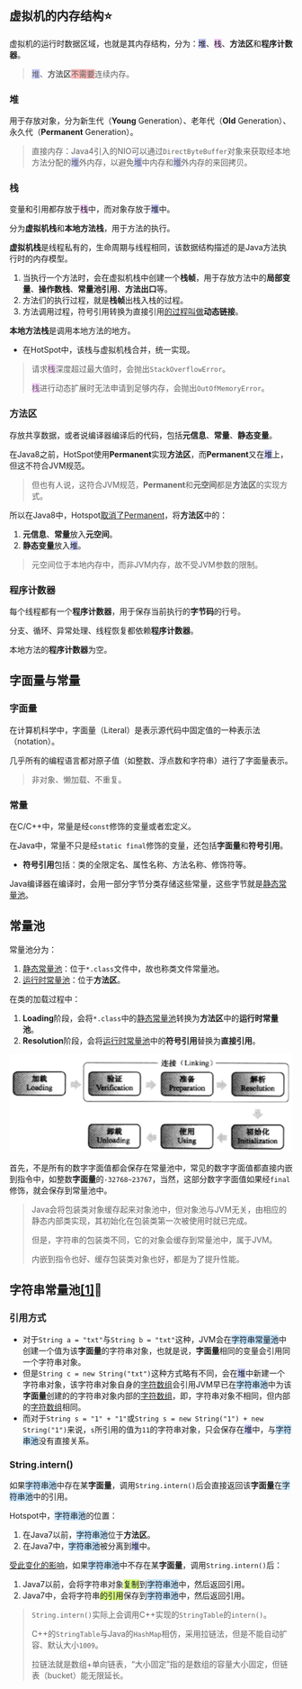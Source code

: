## 虚拟机的内存结构⭐

虚拟机的运行时数据区域，也就是其内存结构，分为：<span style=background:#c9ccff>堆</span>、<span style=background:#f8d2ff>栈</span>、**方法区**和**程序计数器**。

> <span style=background:#c9ccff>堆</span>、**方法区**<span style=background:#ffb8b8>不需要</span>连续内存。

### 堆

用于存放对象，分为新生代（**Young** Generation）、老年代（**Old** Generation）、永久代（**Permanent** Generation）。

> 直接内存：Java4引入的NIO可以通过`DirectByteBuffer`对象来获取经本地方法分配的<span style=background:#c9ccff>堆</span>外内存，以避免<span style=background:#c9ccff>堆</span>中内存和<span style=background:#c9ccff>堆</span>外内存的来回拷贝。

### 栈

变量和引用都存放于<span style=background:#f8d2ff>栈</span>中，而对象存放于<span style=background:#c9ccff>堆</span>中。

分为**虚拟机栈**和**本地方法栈**，用于方法的执行。

**虚拟机栈**是线程私有的，生命周期与线程相同，该数据结构描述的是Java方法执行时的内存模型。

1. 当执行一个方法时，会在虚拟机栈中创建一个**栈帧**，用于存放方法中的**局部变量**、**操作数栈**、**常量池引用**、**方法出口**等。
2. 方法们的执行过程，就是**栈帧**出栈入栈的过程。
3. 方法调用过程，符号引用转换为直接引用[的过程叫做](https://mp.weixin.qq.com/s?__biz=MzI0NjUxNTY5Nw==&mid=2247484671&idx=1&sn=b33d3a54250b217d0945c69a4e3d3212&chksm=e9bf5661dec8df777af465067f81e4ac57cb3aec2ca5a50c5b22a695d23ce99d8a8150c407b6&scene=21#wechat_redirect)**动态链接**。


**本地方法栈**是调用本地方法的地方。

- 在HotSpot中，该栈与虚拟机栈合并，统一实现。

> 请求<span style=background:#f8d2ff>栈</span>深度超过最大值时，会抛出`StackOverflowError`。
>
> <span style=background:#f8d2ff>栈</span>进行动态扩展时无法申请到足够内存，会抛出`OutOfMemoryError`。

### 方法区

存放共享数据，或者说编译器编译后的代码，包括**元信息**、**常量**、**静态变量**。

在Java8之前，HotSpot使用**Permanent**实现**方法区**，而**Permanent**又在<span style=background:#c9ccff>堆</span>上，但这不符合JVM规范。

> 但也有人说，这符合JVM规范，**Permanent**和**元空间**都是**方法区**的实现方式。

所以在Java8中，Hotspot[取消了Permanent](https://blog.csdn.net/weixin_35204634/article/details/113451805)，将**方法区**中的：

1. **元信息**、**常量**放入**元空间**。
2. **静态变量**放入<span style=background:#c9ccff>堆</span>。

> 元空间位于本地内存中，而非JVM内存，故不受JVM参数的限制。

### 程序计数器

每个线程都有一个**程序计数器**，用于保存当前执行的**字节码**的行号。

分支、循环、异常处理、线程恢复都依赖**程序计数器**。

本地方法的**程序计数器**为空。



## 字面量与常量

### 字面量

在计算机科学中，字面量（Literal）是表示源代码中固定值的一种表示法（notation）。

几乎所有的编程语言都对原子值（如整数、浮点数和字符串）进行了字面量表示。

> 非对象、懒加载、不重复。

### 常量

在C/C++中，常量是经`const`修饰的变量或者宏定义。

在Java中，常量不只是经`static final`修饰的变量，还包括**字面量**和**符号引用**。

- **符号引用**包括：类的全限定名、属性名称、方法名称、修饰符等。

Java编译器在编译时，会用一部分字节分类存储这些常量，这些字节就是<u>静态常量池</u>。



## 常量池

常量池分为：

1. <u>静态常量池</u>：位于`*.class`文件中，故也称类文件常量池。
2. <u>运行时常量池</u>：位于**方法区**。

在类的加载过程中：

1. **Loading**阶段，会将`*.class`中的<u>静态常量池</u>转换为**方法区**中的**运行时常量池**。
2. **Resolution**阶段，会将<u>运行时常量池</u>中的**符号引用**替换为**直接引用**。

![](../images/3/load_class.png)

首先，不是所有的数字字面值都会保存在常量池中，常见的数字字面值都直接内嵌到指令中，如整数**字面量**的`-32768~23767`，当然，这部分数字字面值如果经`final`修饰，就会保存到常量池中。

> Java会将包装类对象缓存起来对象池中，但对象池与JVM无关，由相应的静态内部类实现，其初始化在包装类第一次被使用时就已完成。
>
> 但是，字符串的包装类不同，它的对象会缓存到常量池中，属于JVM。
>
> 内嵌到指令也好、缓存包装类对象也好，都是为了提升性能。



## 字符串常量池[[1]](https://tech.meituan.com/2014/03/06/in-depth-understanding-string-intern.html)🌙

### 引用方式

- 对于`String a = "txt"`与`String b = "txt"`这种，JVM会在<span style=background:#c2e2ff>字符串常量池</span>中创建一个值为该**字面量**的字符串对象，也就是说，**字面量**相同的变量会引用同一个字符串对象。
- 但是`String c = new String("txt")`这种方式略有不同，会在<span style=background:#c9ccff>堆</span>中新建一个字符串对象，该字符串对象自身的<u>字符数组</u>会引用JVM早已在<span style=background:#c2e2ff>字符串池</span>中为该**字面量**创建的的字符串对象内部的<u>字符数组</u>，即，字符串对象不相同，但内部的<u>字符数组</u>相同。
- 而对于`String s = "1" + "1"`或`String s = new String("1") + new String("1")`来说，`s`所引用的值为`11`的字符串对象，只会保存在<span style=background:#c9ccff>堆</span>中，与<span style=background:#c2e2ff>字符串池</span>没有直接关系。

### String.intern()

如果<span style=background:#c2e2ff>字符串池</span>中存在某**字面量**，调用`String.intern()`后会直接返回该**字面量**在<span style=background:#c2e2ff>字符串池</span>中的引用。

Hotspot中，<span style=background:#c2e2ff>字符串池</span>的位置：

1. 在Java7以前，<span style=background:#c2e2ff>字符串池</span>位于**方法区**。
2. 在Java7中，<span style=background:#c2e2ff>字符串池</span>被分离到<span style=background:#c9ccff>堆</span>中。

[受此变化的影响](https://blog.csdn.net/Xu_JL1997/article/details/89150026)，如果<span style=background:#c2e2ff>字符串池</span>中不存在某**字面量**，调用`String.intern()`后：

1. Java7以前，会将字符串对象<span style=background:#d4fe7f>复制</span>到<span style=background:#c2e2ff>字符串池</span>中，然后返回引用。
2. Java7中，会将字符串<span style=background:#d4fe7f>的引用</span>保存到<span style=background:#c2e2ff>字符串池</span>中，然后返回引用。


> `String.intern()`实际上会调用C++实现的`StringTable`的`intern()`。
>
> C++的`StringTable`与Java的`HashMap`相仿，采用拉链法，但是不能自动扩容、默认大小`1009`。
>
> 拉链法就是数组+单向链表，“大小固定”指的是数组的容量大小固定，但链表（bucket）能无限延长。

